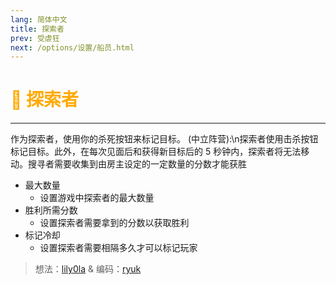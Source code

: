 ```yaml
---
lang: 简体中文
title: 探索者
prev: 受虐狂
next: /options/设置/船员.html
---
```


# <font color="#ffaa00">🔎 <b>探索者</b></font> <Badge text="Evil" type="tip" vertical="middle"/>

***

作为探索者，使用你的杀死按钮来标记目标。 (中立阵营):\n探索者使用击杀按钮标记目标。此外，在每次见面后和获得新目标后的 5 秒钟内，探索者将无法移动。搜寻者需要收集到由房主设定的一定数量的分数才能获胜

- 最大数量
  - 设置游戏中探索者的最大数量
- 胜利所需分数
  - 设置探索者需要拿到的分数以获取胜利
- 标记冷却
  - 设置探索者需要相隔多久才可以标记玩家

> 想法：[lily0la](#) & 编码：[ryuk](#)
